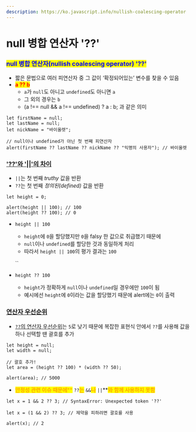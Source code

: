 ```yaml
---
description: https://ko.javascript.info/nullish-coalescing-operator
---
```


# null 병합 연산자 '??'

### <mark style="color:blue;">null 병합 연산자(nullish coalescing operator) '??'</mark>

* 짧은 문법으로 여러 피연산자 중 그 값이 ‘확정되어있는’ 변수를 찾을 수 있음
* <mark style="color:red;">**a ?? b**</mark>
  * `a`가 `null`도 아니고 `undefined`도 아니면 `a`
  * 그 외의 경우는 `b`
  * (a !== null && a !== undefined) ? a : b; 과 같은 의미

```
let firstName = null;
let lastName = null;
let nickName = "바이올렛";

// null이나 undefined가 아닌 첫 번째 피연산자
alert(firstName ?? lastName ?? nickName ?? "익명의 사용자"); // 바이올렛
```

### ['??'와 '||'의 차이](https://ko.javascript.info/nullish-coalescing-operator#ref-111)

* `||`는 첫 번째 _truthy_ 값을 반환
* `??`는 첫 번째 _정의된(defined)_ 값을 반환

```
let height = 0;

alert(height || 100); // 100
alert(height ?? 100); // 0
```

*   `height || 100`

    * `height`에 `0`을 할당했지만 `0`을 falsy 한 값으로 취급했기 때문에
    * `null`이나 `undefined`를 할당한 것과 동일하게 처리
    * 따라서 `height || 100`의 평가 결과는 `100`

    \`\`
* `height ?? 100`
  * `height`가 정확하게 `null`이나 `undefined`일 경우에만 `100`이 됨
  * 예시에선 `height`에 `0`이라는 값을 할당했기 때문에 alert에는 `0`이 출력&#x20;

### [연산자 우선순위](https://ko.javascript.info/nullish-coalescing-operator#ref-112)

* [`??`의 연산자 우선순위](https://developer.mozilla.org/en-US/docs/Web/JavaScript/Reference/Operators/Operator\_Precedence#Table)는 `5`로 낮기 때문에 복잡한 표현식 안에서 `??`를 사용해 값을 하나 선택할 땐 괄호를 추가

```
let height = null;
let width = null;

// 괄호 추가!
let area = (height ?? 100) * (width ?? 50);

alert(area); // 5000
```

* <mark style="color:orange;">**안정성 관련 이슈 때문에**</mark><mark style="color:orange;">\*\*</mark> `??`<mark style="color:orange;">**는**</mark> `&&`<mark style="color:orange;">**나**</mark> `||`\*\*<mark style="color:orange;">**와 함께 사용하지 못함**</mark>

```
let x = 1 && 2 ?? 3; // SyntaxError: Unexpected token '??'

let x = (1 && 2) ?? 3; // 제약을 피하려면 괄호를 사용

alert(x); // 2 
```
